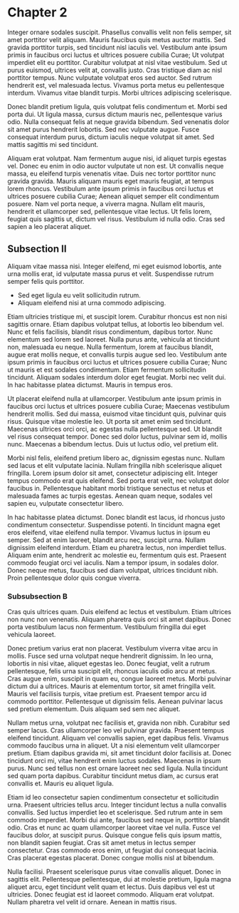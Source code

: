 # Chapter 2

Integer ornare sodales suscipit. Phasellus convallis velit non felis semper, sit amet porttitor velit aliquam. Mauris faucibus quis metus auctor mattis. Sed gravida porttitor turpis, sed tincidunt nisl iaculis vel. Vestibulum ante ipsum primis in faucibus orci luctus et ultrices posuere cubilia Curae; Ut volutpat imperdiet elit eu porttitor. Curabitur volutpat at nisl vitae vestibulum. Sed ut purus euismod, ultrices velit at, convallis justo. Cras tristique diam ac nisl porttitor tempus. Nunc vulputate volutpat eros sed auctor. Sed rutrum hendrerit est, vel malesuada lectus. Vivamus porta metus eu pellentesque interdum. Vivamus vitae blandit turpis. Morbi ultrices adipiscing scelerisque.

Donec blandit pretium ligula, quis volutpat felis condimentum et. Morbi sed porta dui. Ut ligula massa, cursus dictum mauris nec, pellentesque varius odio. Nulla consequat felis at neque gravida bibendum. Sed venenatis dolor sit amet purus hendrerit lobortis. Sed nec vulputate augue. Fusce consequat interdum purus, dictum iaculis neque volutpat sit amet. Sed mattis sagittis mi sed tincidunt.

Aliquam erat volutpat. Nam fermentum augue nisi, id aliquet turpis egestas vel. Donec eu enim in odio auctor vulputate ut non est. Ut convallis neque massa, eu eleifend turpis venenatis vitae. Duis nec tortor porttitor nunc gravida gravida. Mauris aliquam mauris eget mauris feugiat, at tempus lorem rhoncus. Vestibulum ante ipsum primis in faucibus orci luctus et ultrices posuere cubilia Curae; Aenean aliquet semper elit condimentum posuere. Nam vel porta neque, a viverra magna. Nullam elit mauris, hendrerit et ullamcorper sed, pellentesque vitae lectus. Ut felis lorem, feugiat quis sagittis ut, dictum vel risus. Vestibulum id nulla odio. Cras sed sapien a leo placerat aliquet. 

## Subsection II

Aliquam vitae massa nisi. Integer eleifend, mi eget euismod lobortis, ante urna mollis erat, id vulputate massa purus et velit. Suspendisse rutrum semper felis quis porttitor.

* Sed eget ligula eu velit sollicitudin rutrum.
* Aliquam eleifend nisi at urna commodo adipiscing. 

Etiam ultricies tristique mi, et suscipit lorem. Curabitur rhoncus est non nisi sagittis ornare. Etiam dapibus volutpat tellus, at lobortis leo bibendum vel. Nunc et felis facilisis, blandit risus condimentum, dapibus tortor. Nunc elementum sed lorem sed laoreet. Nulla purus ante, vehicula at tincidunt non, malesuada eu neque. Nulla fermentum, lorem at faucibus blandit, augue erat mollis neque, et convallis turpis augue sed leo. Vestibulum ante ipsum primis in faucibus orci luctus et ultrices posuere cubilia Curae; Nunc ut mauris et est sodales condimentum. Etiam fermentum sollicitudin tincidunt. Aliquam sodales interdum dolor eget feugiat. Morbi nec velit dui. In hac habitasse platea dictumst. Mauris in tempus eros.

Ut placerat eleifend nulla at ullamcorper. Vestibulum ante ipsum primis in faucibus orci luctus et ultrices posuere cubilia Curae; Maecenas vestibulum hendrerit mollis. Sed dui massa, euismod vitae tincidunt quis, pulvinar quis risus. Quisque vitae molestie leo. Ut porta sit amet enim sed tincidunt. Maecenas ultrices orci orci, ac egestas nulla pellentesque sed. Ut blandit vel risus consequat tempor. Donec sed dolor luctus, pulvinar sem id, mollis nunc. Maecenas a bibendum lectus. Duis ut luctus odio, vel pretium elit.

Morbi nisl felis, eleifend pretium libero ac, dignissim egestas nunc. Nullam sed lacus et elit vulputate lacinia. Nullam fringilla nibh scelerisque aliquet fringilla. Lorem ipsum dolor sit amet, consectetur adipiscing elit. Integer tempus commodo erat quis eleifend. Sed porta erat velit, nec volutpat dolor faucibus in. Pellentesque habitant morbi tristique senectus et netus et malesuada fames ac turpis egestas. Aenean quam neque, sodales vel sapien eu, vulputate consectetur libero.

In hac habitasse platea dictumst. Donec blandit est lacus, id rhoncus justo condimentum consectetur. Suspendisse potenti. In tincidunt magna eget eros eleifend, vitae eleifend nulla tempor. Vivamus luctus in ipsum eu semper. Sed at enim laoreet, blandit arcu nec, suscipit urna. Nullam dignissim eleifend interdum. Etiam eu pharetra lectus, non imperdiet tellus. Aliquam enim ante, hendrerit ac molestie eu, fermentum quis est. Praesent commodo feugiat orci vel iaculis. Nam a tempor ipsum, in sodales dolor. Donec neque metus, faucibus sed diam volutpat, ultrices tincidunt nibh. Proin pellentesque dolor quis congue viverra.

### Subsubsection B

Cras quis ultrices quam. Duis eleifend ac lectus et vestibulum. Etiam ultrices non nunc non venenatis. Aliquam pharetra quis orci sit amet dapibus. Donec porta vestibulum lacus non fermentum. Vestibulum fringilla dui eget vehicula laoreet. 

Donec pretium varius erat non placerat. Vestibulum viverra vitae arcu in mollis. Fusce sed urna volutpat neque hendrerit dignissim. In leo urna, lobortis in nisi vitae, aliquet egestas leo. Donec feugiat, velit a rutrum pellentesque, felis urna suscipit elit, rhoncus iaculis odio arcu at metus. Cras augue enim, suscipit in quam eu, congue laoreet metus. Morbi pulvinar dictum dui a ultrices. Mauris at elementum tortor, sit amet fringilla velit. Mauris vel facilisis turpis, vitae pretium est. Praesent tempor arcu id commodo porttitor. Pellentesque ut dignissim felis. Aenean pulvinar lacus sed pretium elementum. Duis aliquam sed sem nec aliquet.

Nullam metus urna, volutpat nec facilisis et, gravida non nibh. Curabitur sed semper lacus. Cras ullamcorper leo vel pulvinar gravida. Praesent tempus eleifend tincidunt. Aliquam vel convallis sapien, eget dapibus felis. Vivamus commodo faucibus urna in aliquet. Ut a nisi elementum velit ullamcorper pretium. Etiam dapibus gravida mi, sit amet tincidunt dolor facilisis at. Donec tincidunt orci mi, vitae hendrerit enim luctus sodales. Maecenas in ipsum purus. Nunc sed tellus non est ornare laoreet nec sed ligula. Nulla tincidunt sed quam porta dapibus. Curabitur tincidunt metus diam, ac cursus erat convallis et. Mauris eu aliquet ligula.

Etiam id leo consectetur sapien condimentum consectetur et sollicitudin urna. Praesent ultricies tellus arcu. Integer tincidunt lectus a nulla convallis convallis. Sed luctus imperdiet leo et scelerisque. Sed rutrum ante in sem commodo imperdiet. Morbi dui ante, faucibus sed neque in, porttitor blandit odio. Cras et nunc ac quam ullamcorper laoreet vitae vel nulla. Fusce vel faucibus dolor, at suscipit purus. Quisque congue felis quis ipsum mattis, non blandit sapien feugiat. Cras sit amet metus in lectus semper consectetur. Cras commodo eros enim, ut feugiat dui consequat lacinia. Cras placerat egestas placerat. Donec congue mollis nisl at bibendum.

Nulla facilisi. Praesent scelerisque purus vitae convallis aliquet. Donec in sagittis elit. Pellentesque pellentesque, dui at molestie pretium, ligula magna aliquet arcu, eget tincidunt velit quam et lectus. Duis dapibus vel est ut ultricies. Donec feugiat est id laoreet commodo. Aliquam erat volutpat. Nullam pharetra vel velit id ornare. Aenean in mattis risus.
